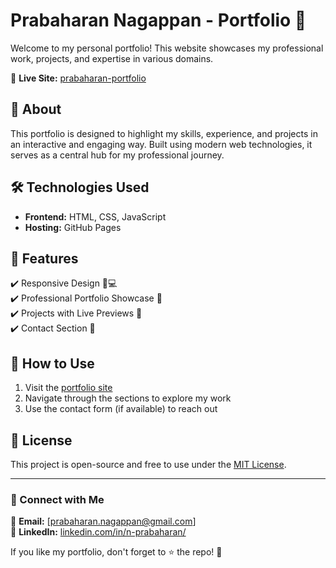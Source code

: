 # Prabaharan Nagappan - Portfolio 🚀  

Welcome to my personal portfolio! This website showcases my professional work, projects, and expertise in various domains.  

📍 **Live Site:** [prabaharan-portfolio](https://prabaharan-nagappan.github.io/prabaharan-portfolio/)  

## 📌 About  
This portfolio is designed to highlight my skills, experience, and projects in an interactive and engaging way. Built using modern web technologies, it serves as a central hub for my professional journey.  

## 🛠️ Technologies Used  
- **Frontend:** HTML, CSS, JavaScript  
- **Hosting:** GitHub Pages  

## 📁 Features  
✔️ Responsive Design 📱💻  
✔️ Professional Portfolio Showcase 💼  
✔️ Projects with Live Previews 🔗  
✔️ Contact Section 📩  

## 🚀 How to Use  
1. Visit the [portfolio site](https://prabaharan-nagappan.github.io/prabaharan-portfolio/)  
2. Navigate through the sections to explore my work  
3. Use the contact form (if available) to reach out  

## 📜 License  
This project is open-source and free to use under the [MIT License](LICENSE).  

---

### 🌟 Connect with Me  
📧 **Email:** [prabaharan.nagappan@gmail.com]  
🔗 **LinkedIn:** [linkedin.com/in/n-prabaharan/](#)  

If you like my portfolio, don't forget to ⭐ the repo! 🚀  
